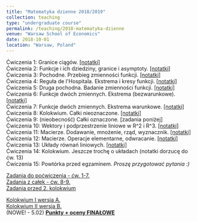 ```yaml
---
title: "Matematyka dzienne 2018/2019"
collection: teaching
type: "undergraduate course"
permalink: /teaching/2018-matematyka-dzienne
venue: "Warsaw School of Economics"
date: 2018-10-01
location: "Warsaw, Poland"
---
```

Ćwiczenia 1: Granice ciągów. [[notatki]](https://jfranaszek.github.io/mat-dz/dzmat-cw1.html)  
Ćwiczenia 2: Funkcje i ich dziedziny, granice i asymptoty. [[notatki]](https://jfranaszek.github.io/mat-dz/dzmat-cw2.html)  
Ćwiczenia 3: Pochodne. Przebieg zmienności funkcji. [[notatki]](https://jfranaszek.github.io/mat-dz/dzmat-cw3.html)  
Ćwiczenia 4: Reguła de l'Hospitala. Ekstrema i kresy funkcji. [[notatki]](https://jfranaszek.github.io/mat-dz/dzmat-cw4.html)  
Ćwiczenia 5: Druga pochodna. Badanie zmienności funkcji. [[notatki]](https://jfranaszek.github.io/mat-dz/dzmat-cw5.html)  
Ćwiczenia 6: Funkcje dwóch zmiennych. Ekstrema (bezwarunkowe). [[notatki]](https://jfranaszek.github.io/mat-dz/dzmat-cw6.html)  
Ćwiczenia 7: Funkcje dwóch zmiennych. Ekstrema warunkowe. [[notatki]](https://jfranaszek.github.io/mat-dz/dzmat-cw7.html)  
Ćwiczenia 8: Kolokwium. Całki nieoznaczone. [[notatki]](https://jfranaszek.github.io/mat-dz/dzmat-cw8.html)  
Ćwiczenia 9: (nieobecność) Całki oznaczone. [zadania poniżej]  
Ćwiczenia 10: Wektory i podprzestrzenie liniowe w R^2 i R^3. [[notatki]](https://jfranaszek.github.io/mat-dz/dzmat-cw10.html)  
Ćwiczenia 11: Macierze. Dodawanie, mnożenie, rząd, wyznacznik. [[notatki]](/mat-dz/dzmat-cw11.html)  
Ćwiczenia 12: Macierze. Operacje elementarne, odwracanie. [[notatki]](/mat-dz/dzmat-cw12.html)  
Ćwiczenia 13: Układy równań liniowych. [[notatki]](/mat-dz/dzmat-cw13.html)  
Ćwiczenia 14: Kolokwium. Jeszcze trochę o układach (notatki dorzucę do ćw. 13)    
Ćwiczenia 15: Powtórka przed egzaminem. *Proszę przygotować pytania :)*


[Zadania do poćwiczenia - ćw. 1-7.](https://jfranaszek.github.io/mat-dz/mat-zadania_kol1.html)  
[Zadania z całek - ćw. 8-9.](https://jfranaszek.github.io/mat-dz/dzmat-cw9.html)  
[Zadania przed 2. kolokwium](https://jfranaszek.github.io/mat-dz/mat-st-zad-kol2.html)    

[Kolokwium I wersja A.](https://jfranaszek.github.io/mat-dz/Kolokwium_mat_dzienna_1_A.pdf)  
[Kolokwium II wersja B.](https://jfranaszek.github.io/mat-dz/Kolokwium_mat_dzienna_2B.pdf)  
(NOWE! - 5.02) [**Punkty + oceny FINAŁOWE**](https://jfranaszek.github.io/mat-dz/punkty_dzienne_190205.pdf)   
